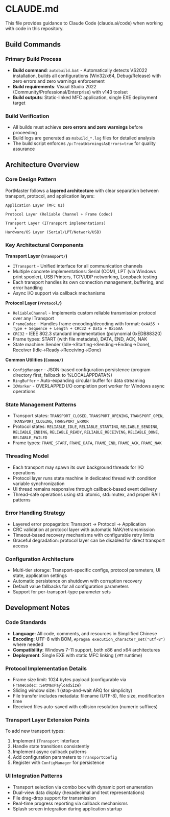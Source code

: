 # CLAUDE.md

This file provides guidance to Claude Code (claude.ai/code) when working with code in this repository.

## Build Commands

### Primary Build Process
- **Build command**: `autobuild.bat` - Automatically detects VS2022 installation, builds all configurations (Win32/x64, Debug/Release) with zero errors and zero warnings enforcement
- **Build requirements**: Visual Studio 2022 (Community/Professional/Enterprise) with v143 toolset
- **Build outputs**: Static-linked MFC application, single EXE deployment target

### Build Verification
- All builds must achieve **zero errors and zero warnings** before proceeding
- Build logs are generated as `msbuild_*.log` files for detailed analysis
- The build script enforces `/p:TreatWarningsAsErrors=true` for quality assurance

## Architecture Overview

### Core Design Pattern
PortMaster follows a **layered architecture** with clear separation between transport, protocol, and application layers:

```
Application Layer (MFC UI)
    ↓
Protocol Layer (Reliable Channel + Frame Codec)
    ↓  
Transport Layer (ITransport implementations)
    ↓
Hardware/OS Layer (Serial/LPT/Network/USB)
```

### Key Architectural Components

**Transport Layer (`Transport/`)**
- `ITransport` - Unified interface for all communication channels
- Multiple concrete implementations: Serial (COM), LPT (via Windows print spooler), USB Printers, TCP/UDP networking, Loopback testing
- Each transport handles its own connection management, buffering, and error handling
- Async I/O support via callback mechanisms

**Protocol Layer (`Protocol/`)**  
- `ReliableChannel` - Implements custom reliable transmission protocol over any ITransport
- `FrameCodec` - Handles frame encoding/decoding with format: `0xAA55 + Type + Sequence + Length + CRC32 + Data + 0x55AA`
- `CRC32` - IEEE 802.3 standard implementation (polynomial 0xEDB88320)
- Frame types: START (with file metadata), DATA, END, ACK, NAK
- State machine: Sender (Idle→Starting→Sending→Ending→Done), Receiver (Idle→Ready→Receiving→Done)

**Common Utilities (`Common/`)**
- `ConfigManager` - JSON-based configuration persistence (program directory first, fallback to %LOCALAPPDATA%)
- `RingBuffer` - Auto-expanding circular buffer for data streaming
- `IOWorker` - OVERLAPPED I/O completion port worker for Windows async operations

### State Management Patterns
- Transport states: `TRANSPORT_CLOSED`, `TRANSPORT_OPENING`, `TRANSPORT_OPEN`, `TRANSPORT_CLOSING`, `TRANSPORT_ERROR`
- Protocol states: `RELIABLE_IDLE`, `RELIABLE_STARTING`, `RELIABLE_SENDING`, `RELIABLE_ENDING`, `RELIABLE_READY`, `RELIABLE_RECEIVING`, `RELIABLE_DONE`, `RELIABLE_FAILED`
- Frame types: `FRAME_START`, `FRAME_DATA`, `FRAME_END`, `FRAME_ACK`, `FRAME_NAK`

### Threading Model
- Each transport may spawn its own background threads for I/O operations
- Protocol layer runs state machine in dedicated thread with condition variable synchronization
- UI thread remains responsive through callback-based event delivery
- Thread-safe operations using std::atomic, std::mutex, and proper RAII patterns

### Error Handling Strategy
- Layered error propagation: Transport → Protocol → Application
- CRC validation at protocol layer with automatic NAK/retransmission
- Timeout-based recovery mechanisms with configurable retry limits
- Graceful degradation: protocol layer can be disabled for direct transport access

### Configuration Architecture
- Multi-tier storage: Transport-specific configs, protocol parameters, UI state, application settings
- Automatic persistence on shutdown with corruption recovery
- Default value fallbacks for all configuration parameters
- Support for per-transport-type parameter sets

## Development Notes

### Code Standards
- **Language**: All code, comments, and resources in Simplified Chinese
- **Encoding**: UTF-8 with BOM, `#pragma execution_character_set("utf-8")` where needed
- **Compatibility**: Windows 7-11 support, both x86 and x64 architectures
- **Deployment**: Single EXE with static MFC linking (`/MT` runtime)

### Protocol Implementation Details
- Frame size limit: 1024 bytes payload (configurable via `FrameCodec::SetMaxPayloadSize`)
- Sliding window size: 1 (stop-and-wait ARQ for simplicity)
- File transfer includes metadata: filename (UTF-8), file size, modification time
- Received files auto-saved with collision resolution (numeric suffixes)

### Transport Layer Extension Points
To add new transport types:
1. Implement `ITransport` interface
2. Handle state transitions consistently
3. Implement async callback patterns
4. Add configuration parameters to `TransportConfig`
5. Register with `ConfigManager` for persistence

### UI Integration Patterns
- Transport selection via combo box with dynamic port enumeration
- Dual-view data display (hexadecimal and text representations)
- File drag-drop support for transmission
- Real-time progress reporting via callback mechanisms
- Splash screen integration during application startup